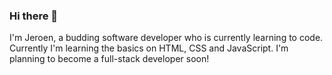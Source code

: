 ### Hi there 👋

I'm Jeroen, a budding software developer who is currently learning to code.
Currently I'm learning the basics on HTML, CSS and JavaScript.
I'm planning to become a full-stack developer soon!

<!--
**pgm-jerodeno/pgm-jerodeno** is a ✨ _special_ ✨ repository because its `README.md` (this file) appears on your GitHub profile.

Here are some ideas to get you started:

- 🔭 I’m currently working on ...
- 🌱 I’m currently learning ...
- 👯 I’m looking to collaborate on ...
- 🤔 I’m looking for help with ...
- 💬 Ask me about ...
- 📫 How to reach me: ...
- 😄 Pronouns: ...
- ⚡ Fun fact: ...
-->
